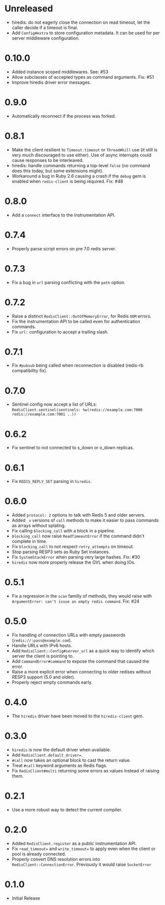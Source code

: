 # Unreleased

- hiredis: do not eagerly close the connection on read timeout, let the caller decide if a timeout is final.
- Add `Config#extra` to store configuration metadata. It can be used for per server middleware configuration.

# 0.10.0

- Added instance scoped middlewares. See: #53
- Allow subclasses of accepted types as command arguments. Fix: #51
- Improve hiredis driver error messages.

# 0.9.0

- Automatically reconnect if the process was forked.

# 0.8.1

- Make the client resilient to `Timeout.timeout` or `Thread#kill` use (it still is very much discouraged to use either).
  Use of async interrupts could cause responses to be interleaved.
- hiredis: handle commands returning a top-level `false` (no command does this today, but some extensions might). 
- Workaround a bug in Ruby 2.6 causing a crash if the `debug` gem is enabled when `redis-client` is being required. Fix: #48

# 0.8.0

- Add a `connect` interface to the instrumentation API.

# 0.7.4

- Properly parse script errors on pre 7.0 redis server.

# 0.7.3

- Fix a bug in `url` parsing conflicting with the `path` option.

# 0.7.2

- Raise a distinct `RedisClient::OutOfMemoryError`, for Redis `OOM` errors.
- Fix the instrumentation API to be called even for authentication commands.
- Fix `url:` configuration to accept a trailing slash. 

# 0.7.1

- Fix `#pubsub` being called when reconnection is disabled (redis-rb compatibility fix).

# 0.7.0

- Sentinel config now accept a list of URLs: `RedisClient.sentinel(sentinels: %w(redis://example.com:7000 redis://example.com:7001 ..))`

# 0.6.2

- Fix sentinel to not connected to s_down or o_down replicas.

# 0.6.1

- Fix `REDIS_REPLY_SET` parsing in `hiredis`.

# 0.6.0

- Added `protocol: 2` options to talk with Redis 5 and older servers.
- Added `_v` versions of `call` methods to make it easier to pass commands as arrays without splating.
- Fix calling `blocking_call` with a block in a pipeline.
- `blocking_call` now raise `ReadTimeoutError` if the command didn't complete in time.
- Fix `blocking_call` to not respect `retry_attempts` on timeout.
- Stop parsing RESP3 sets as Ruby Set instances.
- Fix `SystemStackError` when parsing very large hashes. Fix: #30
- `hiredis` now more properly release the GVL when doing IOs.

# 0.5.1

- Fix a regression in the `scan` familly of methods, they would raise with `ArgumentError: can't issue an empty redis command`. Fix: #24

# 0.5.0

- Fix handling of connection URLs with empty passwords (`redis://:pass@example.com`).
- Handle URLs with IPv6 hosts.
- Add `RedisClient::Config#server_url` as a quick way to identify which server the client is pointing to.
- Add `CommandError#command` to expose the command that caused the error.
- Raise a more explicit error when connecting to older redises without RESP3 support (5.0 and older).
- Properly reject empty commands early.

# 0.4.0

- The `hiredis` driver have been moved to the `hiredis-client` gem.

# 0.3.0

- `hiredis` is now the default driver when available.
- Add `RedisClient.default_driver=`.
- `#call` now takes an optional block to cast the return value.
- Treat `#call` keyword arguments as Redis flags.
- Fix `RedisClient#multi` returning some errors as values instead of raising them.

# 0.2.1

- Use a more robust way to detect the current compiler.

# 0.2.0
- Added `RedisClient.register` as a public instrumentation API.
- Fix `read_timeout=` and `write_timeout=` to apply even when the client or pool is already connected.
- Properly convert DNS resolution errors into `RedisClient::ConnectionError`. Previously it would raise `SocketError`

# 0.1.0

- Initial Release
